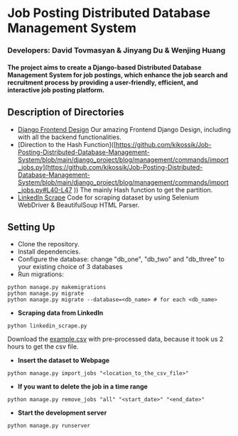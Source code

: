 # Job Posting Distributed Database Management System
### Developers: David Tovmasyan & Jinyang Du & Wenjing Huang
#### The project aims to create a Django-based Distributed Database Management System for job postings, which enhance the job search and recruitment process by providing a user-friendly, efficient, and interactive job posting platform.


## Description of Directories
- [Django Frontend Design](https://github.com/kikossik/Job-Posting-Distributed-Database-Management-System/tree/main/django_project)
  Our amazing Frontend Django Design, including with all the backend functionalities.
- [Direction to the Hash Function]([https://github.com/kikossik/Job-Posting-Distributed-Database-Management-System/blob/main/django_project/blog/management/commands/import_jobs.py](https://github.com/kikossik/Job-Posting-Distributed-Database-Management-System/blob/main/django_project/blog/management/commands/import_jobs.py#L40-L47
))
  The mainly Hash function to get the partition.
- [LinkedIn Scrape](https://github.com/kikossik/Job-Posting-Distributed-Database-Management-System/blob/main/linkedin_scrape.py)
  Code for scraping dataset by using Selenium WebDriver & BeautifulSoup HTML Parser.

## Setting Up
- Clone the repository.
- Install dependencies.
- Configure the database:
  change "db_one", "db_two" and "db_three" to your existing choice of 3 databases
- Run migrations:
```
python manage.py makemigrations
python manage.py migrate
python manage.py migrate --database=<db_name> # for each <db_name>
```
- **Scraping data from LinkedIn**
```shell
python linkedin_scrape.py
```
Download the [example.csv](https://drive.google.com/file/d/1RLI85-oi-JQM9OdJEVLjCz-DFzeScRY5/view?usp=sharing) with pre-processed data, because it took us 2 hours to get the csv file.
- **Insert the dataset to Webpage**
```shell
python manage.py import_jobs "<location_to_the_csv_file>"
```
- **If you want to delete the job in a time range**
```shell
python manage.py remove_jobs "all" "<start_date>" "<end_date>"
```
- **Start the development server**
```shell
python manage.py runserver
```
